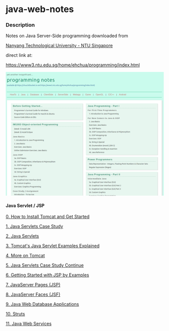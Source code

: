 # java-web-notes

### Description

Notes on Java Server-Side programming downloaded from 

[Nanyang Technological University - NTU Singapore](https://www.ntu.edu.sg/)

direct link at:

https://www3.ntu.edu.sg/home/ehchua/programming/index.html

![programming notes](https://raw.githubusercontent.com/mmackenzie-syd/java-web-notes/main/source-thb.png)

#### Java Servlet / JSP

[0. How to Install Tomcat and Get Started](https://www3.ntu.edu.sg/home/ehchua/programming/howto/Tomcat_HowTo.html)

[1. Java Servlets Case Study](https://www3.ntu.edu.sg/home/ehchua/programming/java/JavaServletCaseStudy.html)

[2. Java Servlets](https://www3.ntu.edu.sg/home/ehchua/programming/java/JavaServlets.html)

[3. Tomcat's Java Servlet Examples Explained](https://www3.ntu.edu.sg/home/ehchua/programming/java/JavaServletExamples.html)

[4. More on Tomcat](https://www3.ntu.edu.sg/home/ehchua/programming/howto/Tomcat_More.html)

[5. Java Servlets Case Study Continue](https://www3.ntu.edu.sg/home/ehchua/programming/java/JavaServletCaseStudyPart2.html)

[6. Getting Started with JSP by Examples](https://www3.ntu.edu.sg/home/ehchua/programming/java/JSPByExample.html)

[7. JavaServer Pages (JSP)](https://www3.ntu.edu.sg/home/ehchua/programming/java/JavaServerPages.html)

[8. JavaServer Faces (JSF)](https://www3.ntu.edu.sg/home/ehchua/programming/java/JavaServerFaces.html)

[9. Java Web Database Applications](https://www3.ntu.edu.sg/home/ehchua/programming/java/JavaWebDBApp.html)

[10. Struts](https://www3.ntu.edu.sg/home/ehchua/programming/java/Struts2.html)

[11. Java Web Services](https://www3.ntu.edu.sg/home/ehchua/programming/java/JavaWebServices.html)




